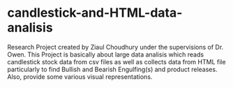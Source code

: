 # candlestick-and-HTML-data-analisis
Research Project created by Ziaul Choudhury under the supervisions of Dr. Owen.
This Project is basically about large data analisis which reads candlestick stock data from csv files as well as collects data from HTML file particularly to find Bullish and Bearish Engulfing(s) and product releases. Also, provide some various visual representations.
